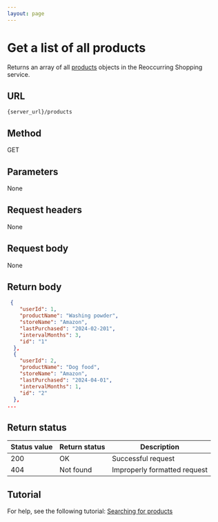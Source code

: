 ```yaml
---
layout: page
---
```

# Get a list of all products

Returns an array of all [products](products.md) objects in the Reoccurring Shopping service.

## URL

```shell
{server_url}/products
```

## Method

GET

## Parameters

None

## Request headers

None

## Request body

None

## Return body

```json
 {
    "userId": 1,
    "productName": "Washing powder",
    "storeName": "Amazon",
    "lastPurchased": "2024-02-201",
    "intervalMonths": 3,
    "id": "1"
  },
  {
    "userId": 2,
    "productName": "Dog food",
    "storeName": "Amazon",
    "lastPurchased": "2024-04-01",
    "intervalMonths": 1,
    "id": "2"
  },
...
```

## Return status

| Status value | Return status | Description |
| ------------- | ----------- | ----------- |
| 200 | OK | Successful request |
| 404| Not found | Improperly formatted request |

## Tutorial

For help, see the following tutorial: [Searching for products](../tutorial/searching_products.md)
